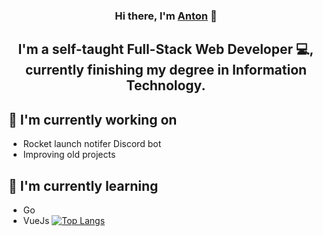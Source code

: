 <h3 align="center">
Hi there, I'm <a href="https://www.warnstrom.com/" target="_blank" rel="noreferrer">Anton</a> 👋
</h3>

<h2 align="center">
I'm a self-taught Full-Stack Web Developer 💻, currently finishing my degree in Information Technology.
</h2> 


## 🔭 I'm currently working on

- Rocket launch notifer Discord bot
- Improving old projects

## 🌱 I'm currently learning
- Go
- VueJs
[![Top Langs](https://github-readme-stats.vercel.app/api/top-langs/?username=warnstrom&layout=compact)](https://github.com/warntrsom)
